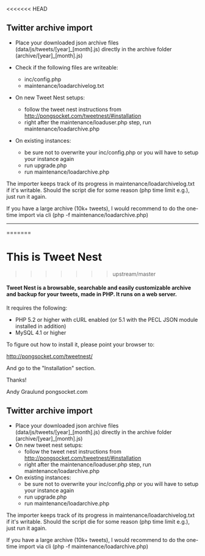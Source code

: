 <<<<<<< HEAD
## Twitter archive import

* Place your downloaded json archive files (data/js/tweets/[year]\_[month].js) directly in the archive folder (archive/[year]\_[month].js)

* Check if the following files are writeable:
	- inc/config.php
	- maintenance/loadarchivelog.txt

* On new Tweet Nest setups:
	- follow the tweet nest instructions from http://pongsocket.com/tweetnest/#installation 
	- right after the maintenance/loaduser.php step, run maintenance/loadarchive.php
	
* On existing instances:
	- be sure not to overwrite your inc/config.php or you will have to setup your instance again
	- run upgrade.php
	- run maintenance/loadarchive.php

The importer keeps track of its progress in maintenance/loadarchivelog.txt if it's writable. Should the script die for some reason (php time limit e.g.), just run it again.

If you have a large archive (10k+ tweets), I would recommend to do the one-time import via cli (php -f maintenance/loadarchive.php)

---
=======
# This is Tweet Nest
>>>>>>> upstream/master

#### Tweet Nest is a browsable, searchable and easily customizable archive and backup for your tweets, made in PHP. It runs on a web server.

It requires the following:

* PHP 5.2 or higher with cURL enabled (or 5.1 with the PECL JSON module installed in addition)
* MySQL 4.1 or higher

To figure out how to install it, please point your browser to:

http://pongsocket.com/tweetnest/

And go to the "Installation" section.

Thanks!

Andy Graulund
pongsocket.com

## Twitter archive import

* Place your downloaded json archive files (data/js/tweets/[year]\_[month].js) directly in the archive folder (archive/[year]\_[month].js)
* On new tweet nest setups:
	- follow the tweet nest instructions from http://pongsocket.com/tweetnest/#installation 
	- right after the maintenance/loaduser.php step, run maintenance/loadarchive.php
* On existing instances:
	- be sure not to overwrite your inc/config.php or you will have to setup your instance again
	- run upgrade.php
	- run maintenance/loadarchive.php

The importer keeps track of its progress in maintenance/loadarchivelog.txt if it's writable. Should the script die for some reason (php time limit e.g.), just run it again.

If you have a large archive (10k+ tweets), I would recommend to do the one-time import via cli (php -f maintenance/loadarchive.php)